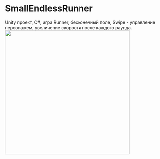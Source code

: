 # SmallEndlessRunner
Unity проект, C#, игра Runner, бесконечный поле, Swipe - управление персонажем, увеличение скорости после каждого раунда. 
<img src= "https://user-images.githubusercontent.com/93401804/139577505-3e55d9f3-3aa7-4454-af02-8be5da03d794.jpg" width="400">

